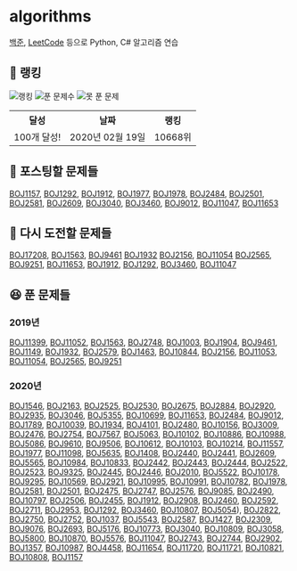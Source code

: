 # algorithms

[백준](noj.am), [LeetCode](https://leetcode.com/) 등으로 Python, C# 알고리즘 연습

## 🚩 랭킹

![랭킹](https://algo-badge.herokuapp.com/badge/unodostre/rank) ![푼 문제수](https://algo-badge.herokuapp.com/badge/unodostre/success) ![못 푼 문제](https://algo-badge.herokuapp.com/badge/unodostre/fail)

<table>
    <tr>
        <th align="center">달성</th>
        <th align="center">날짜</th>
        <th align="center">랭킹</th>
    </tr>
    <tr>
        <td align="center">100개 달성!</td>
        <td align="center">2020년 02월 19일</td>
        <td align="center">10668위</td>
    </tr>
</table>

## 🤔 포스팅할 문제들
[BOJ1157](https://www.acmicpc.net/problem/1157), [BOJ1292](https://www.acmicpc.net/problem/1292), [BOJ1912](https://www.acmicpc.net/problem/1912), [BOJ1977](https://www.acmicpc.net/problem/1977), [BOJ1978](https://www.acmicpc.net/problem/1978), [BOJ2484](https://www.acmicpc.net/problem/2484), [BOJ2501](https://www.acmicpc.net/problem/2501), [BOJ2581](https://www.acmicpc.net/problem/2581), [BOJ2609](https://www.acmicpc.net/problem/2609), [BOJ3040](https://www.acmicpc.net/problem/3040), [BOJ3460](https://www.acmicpc.net/problem/3460), [BOJ9012](https://www.acmicpc.net/problem/9012), [BOJ11047](https://www.acmicpc.net/problem/11047), [BOJ11653](https://www.acmicpc.net/problem/11653)


## 😤 다시 도전할 문제들

[BOJ17208](https://www.acmicpc.net/problem/17208), [BOJ1563](https://www.acmicpc.net/problem/1563), [BOJ9461](https://www.acmicpc.net/problem/9461) [BOJ1932](https://www.acmicpc.net/problem/1932) [BOJ2156](https://www.acmicpc.net/problem/2156), [BOJ11054](https://www.acmicpc.net/problem/11054) [BOJ2565](https://www.acmicpc.net/problem/2565), [BOJ9251](https://www.acmicpc.net/problem/9251), [BOJ11653](https://www.acmicpc.net/problem/11653), [BOJ1912](https://www.acmicpc.net/problem/1912), [BOJ1292](https://www.acmicpc.net/problem/1292), [BOJ3460](https://www.acmicpc.net/problem/3460), [BOJ11047](https://www.acmicpc.net/problem/11047)

## 😆 푼 문제들

### 2019년

[BOJ11399](https://www.acmicpc.net/problem/11399), [BOJ11052](https://www.acmicpc.net/problem/11052), [BOJ1563](https://www.acmicpc.net/problem/1563), [BOJ2748](https://www.acmicpc.net/problem/2748), [BOJ1003](https://www.acmicpc.net/problem/1003), [BOJ1904](https://www.acmicpc.net/problem/1904), [BOJ9461](https://www.acmicpc.net/problem/9461), [BOJ1149](https://www.acmicpc.net/problem/1149), [BOJ1932](https://www.acmicpc.net/problem/1932), [BOJ2579](https://www.acmicpc.net/problem/2579), [BOJ1463](https://www.acmicpc.net/problem/1463), [BOJ10844](https://www.acmicpc.net/problem/10844),
[BOJ2156](https://www.acmicpc.net/problem/2156), [BOJ11053](https://www.acmicpc.net/problem/11053), [BOJ11054](https://www.acmicpc.net/problem/11054), [BOJ2565](https://www.acmicpc.net/problem/2565), [BOJ9251](https://www.acmicpc.net/problem/9251)

### 2020년

[BOJ1546](https://www.acmicpc.net/problem/1546), [BOJ2163](https://www.acmicpc.net/problem/2163), [BOJ2525](https://www.acmicpc.net/problem/2525), [BOJ2530](https://www.acmicpc.net/problem/2530), [BOJ2675](https://www.acmicpc.net/problem/2675), [BOJ2884](https://www.acmicpc.net/problem/2884), [BOJ2920](https://www.acmicpc.net/problem/2920), [BOJ2935](https://www.acmicpc.net/problem/2935), [BOJ3046](https://www.acmicpc.net/problem/3046), [BOJ5355](https://www.acmicpc.net/problem/5355), [BOJ10699](https://www.acmicpc.net/problem/10699), [BOJ11653](https://www.acmicpc.net/problem/11653), [BOJ2484](https://www.acmicpc.net/problem/2484), [BOJ9012](https://www.acmicpc.net/problem/9012), [BOJ1789](https://www.acmicpc.net/problem/1789), [BOJ10039](https://www.acmicpc.net/problem/10039), [BOJ1934](https://www.acmicpc.net/problem/1934), [BOJ4101](https://www.acmicpc.net/problem/4101), [BOJ2480](https://www.acmicpc.net/problem/2480), [BOJ10156](https://www.acmicpc.net/problem/10156), [BOJ3009](https://www.acmicpc.net/problem/3009), [BOJ2476](https://www.acmicpc.net/problem/2476), [BOJ2754](https://www.acmicpc.net/problem/2754), [BOJ7567](https://www.acmicpc.net/problem/7567), [BOJ5063](https://www.acmicpc.net/problem/5063), [BOJ10102](https://www.acmicpc.net/problem/10102), [BOJ10886](https://www.acmicpc.net/problem/10886), [BOJ10988](https://www.acmicpc.net/problem/10988), [BOJ5086](https://www.acmicpc.net/problem/5086), [BOJ9610](https://www.acmicpc.net/problem/9610), [BOJ9506](https://www.acmicpc.net/problem/9506), [BOJ10612](https://www.acmicpc.net/problem/10612), [BOJ10103](https://www.acmicpc.net/problem/10103), [BOJ10214](https://www.acmicpc.net/problem/10214), [BOJ11557](https://www.acmicpc.net/problem/11557), [BOJ1977](https://www.acmicpc.net/problem/1977), [BOJ11098](https://www.acmicpc.net/problem/11098), [BOJ5635](https://www.acmicpc.net/problem/5635), [BOJ1408](https://www.acmicpc.net/problem/1408),
[BOJ2440](https://www.acmicpc.net/problem/2440), [BOJ2441](https://www.acmicpc.net/problem/2441), [BOJ2609](https://www.acmicpc.net/problem/2609), [BOJ5565](https://www.acmicpc.net/problem/5565), [BOJ10984](https://www.acmicpc.net/problem/10984), [BOJ10833](https://www.acmicpc.net/problem/10833), [BOJ2442](https://www.acmicpc.net/problem/2442), [BOJ2443](https://www.acmicpc.net/problem/2443), [BOJ2444](https://www.acmicpc.net/problem/2444), [BOJ2522](https://www.acmicpc.net/problem/2522), [BOJ2523](https://www.acmicpc.net/problem/2523), [BOJ9325](https://www.acmicpc.net/problem/9325), [BOJ2445](https://www.acmicpc.net/problem/2445), [BOJ2446](https://www.acmicpc.net/problem/2446), [BOJ2010](https://www.acmicpc.net/problem/2010), [BOJ5522](https://www.acmicpc.net/problem/5522), [BOJ10178](https://www.acmicpc.net/problem/10178), [BOJ9295](https://www.acmicpc.net/problem/9295), [BOJ10569](https://www.acmicpc.net/problem/10569), [BOJ2921](https://www.acmicpc.net/problem/2921), [BOJ10995](https://www.acmicpc.net/problem/10995), [BOJ10991](https://www.acmicpc.net/problem/10991), [BOJ10782](https://www.acmicpc.net/problem/10782), [BOJ1978](https://www.acmicpc.net/problem/1978), [BOJ2581](https://www.acmicpc.net/problem/2581), [BOJ2501](https://www.acmicpc.net/problem/2501), [BOJ2475](https://www.acmicpc.net/problem/2475), [BOJ2747](https://www.acmicpc.net/problem/2747), [BOJ2576](https://www.acmicpc.net/problem/2576), [BOJ9085](https://www.acmicpc.net/problem/9085), [BOJ2490](https://www.acmicpc.net/problem/2490), [BOJ10797](https://www.acmicpc.net/problem/10797), [BOJ2506](https://www.acmicpc.net/problem/2506), [BOJ2455](https://www.acmicpc.net/problem/2455), [BOJ1912](https://www.acmicpc.net/problem/1912), [BOJ2908](https://www.acmicpc.net/problem/2908), [BOJ2460](https://www.acmicpc.net/problem/2460), [BOJ2592](https://www.acmicpc.net/problem/2592), [BOJ2711](https://www.acmicpc.net/problem/2711), [BOJ2953](https://www.acmicpc.net/problem/2953), [BOJ1292](https://www.acmicpc.net/problem/1292), [BOJ3460](https://www.acmicpc.net/problem/3460), [BOJ10807](https://www.acmicpc.net/problem/10807), [BOJ5054](https://www.acmicpc.net/problem/5054)), [BOJ2822](https://www.acmicpc.net/problem/2822), [BOJ2750](https://www.acmicpc.net/problem/2750), [BOJ2752](https://www.acmicpc.net/problem/2752), [BOJ1037](https://www.acmicpc.net/problem/1037), [BOJ5543](https://www.acmicpc.net/problem/5543), [BOJ2587](https://www.acmicpc.net/problem/2587), [BOJ1427](https://www.acmicpc.net/problem/1427), [BOJ2309](https://www.acmicpc.net/problem/2309), [BOJ9076](https://www.acmicpc.net/problem/9076), [BOJ2693](https://www.acmicpc.net/problem/2693), [BOJ5176](https://www.acmicpc.net/problem/5176), [BOJ10773](https://www.acmicpc.net/problem/10773), [BOJ3040](https://www.acmicpc.net/problem/3040), [BOJ10809](https://www.acmicpc.net/problem/10809), [BOJ3058](https://www.acmicpc.net/problem/3058), [BOJ5800](https://www.acmicpc.net/problem/5800), [BOJ10870](https://www.acmicpc.net/problem/10870), [BOJ5576](https://www.acmicpc.net/problem/5576), [BOJ11047](https://www.acmicpc.net/problem/11047), [BOJ2743](https://www.acmicpc.net/problem/2743), [BOJ2744](https://www.acmicpc.net/problem/2744), [BOJ2902](https://www.acmicpc.net/problem/2902), [BOJ1357](https://www.acmicpc.net/problem/1357), [BOJ10987](https://www.acmicpc.net/problem/10987), [BOJ4458](https://www.acmicpc.net/problem/4458), [BOJ11654](https://www.acmicpc.net/problem/11654), [BOJ11720](https://www.acmicpc.net/problem/11720), [BOJ11721](https://www.acmicpc.net/problem/11721), [BOJ10821](https://www.acmicpc.net/problem/10821), [BOJ10808](https://www.acmicpc.net/problem/10808), [BOJ1157](https://www.acmicpc.net/problem/1157)

